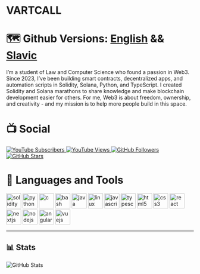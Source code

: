 <h1 >VARTCALL</h1>

# 🗺️ Github Versions: [English](https://github.com/vartcall/vartcall/tree/main/docs/english) && [Slavic](https://github.com/vartcall/vartcall/tree/main/docs/slavic)


I’m a student of Law and Computer Science who found a passion in Web3. Since 2023, I’ve been building smart contracts, decentralized apps, and automation scripts in Solidity, Solana, Python, and TypeScript. I created Solidity and Solana marathons to share knowledge and make blockchain development easier for others. For me, Web3 is about freedom, ownership, and creativity - and my mission is to help more people build in this space.

# 📺 Social 

<p>
  <!-- YouTube subscribers -->
  <a href="https://www.youtube.com/@vartcall" target="_blank">
    <img src="https://img.shields.io/youtube/channel/subscribers/UCMSn6kazqiivzv8QUZl7MNA?style=for-the-badge&logo=youtube&label=SUBSCRIBE&color=FF0000&logoColor=white" alt="YouTube Subscribers"/>
  </a>
  <!-- YouTube views -->
  <a href="https://www.youtube.com/@vartcall" target="_blank">
    <img src="https://img.shields.io/youtube/channel/views/UCMSn6kazqiivzv8QUZl7MNA?style=for-the-badge&logo=youtube&label=VIEWS&color=FFD700&logoColor=white" alt="YouTube Views"/>
  </a>
  <!-- GitHub followers -->
  <a href="https://github.com/vartcall" target="_blank">
    <img src="https://img.shields.io/github/followers/vartcall?style=for-the-badge&logo=github&label=FOLLOW&color=1DA1F2&logoColor=white" alt="GitHub Followers"/>
  </a>
  <!-- GitHub stars -->
  <a href="https://github.com/vartcall" target="_blank">
    <img src="https://img.shields.io/github/stars/vartcall?style=for-the-badge&logo=github&label=STARS&color=2ebc4f&logoColor=white" alt="GitHub Stars"/>
  </a>
</p>

# 📖 Languages and Tools

<p align="left">
  <img src="https://cdn.jsdelivr.net/gh/devicons/devicon/icons/solidity/solidity-original.svg" alt="solidity" width="40" height="40"/>
  <img src="https://cdn.jsdelivr.net/gh/devicons/devicon/icons/python/python-original.svg" alt="python" width="40" height="40"/>
  <img src="https://cdn.jsdelivr.net/gh/devicons/devicon/icons/c/c-original.svg" alt="c" width="40" height="40"/>
  <img src="https://cdn.jsdelivr.net/gh/devicons/devicon/icons/bash/bash-original.svg" alt="bash" width="40" height="40"/>
  <img src="https://cdn.jsdelivr.net/gh/devicons/devicon/icons/java/java-original.svg" alt="java" width="40" height="40"/>
  <img src="https://cdn.jsdelivr.net/gh/devicons/devicon/icons/linux/linux-original.svg" alt="linux" width="40" height="40"/>
  <img src="https://cdn.jsdelivr.net/gh/devicons/devicon/icons/javascript/javascript-original.svg" alt="javascript" width="40" height="40"/>
  <img src="https://cdn.jsdelivr.net/gh/devicons/devicon/icons/typescript/typescript-original.svg" alt="typescript" width="40" height="40"/>
  <img src="https://cdn.jsdelivr.net/gh/devicons/devicon/icons/html5/html5-original.svg" alt="html5" width="40" height="40"/>
  <img src="https://cdn.jsdelivr.net/gh/devicons/devicon/icons/css3/css3-original.svg" alt="css3" width="40" height="40"/>
  <img src="https://cdn.jsdelivr.net/gh/devicons/devicon/icons/react/react-original.svg" alt="react" width="40" height="40"/>
  <img src="https://cdn.jsdelivr.net/gh/devicons/devicon/icons/nextjs/nextjs-original.svg" alt="nextjs" width="40" height="40"/>
  <img src="https://cdn.jsdelivr.net/gh/devicons/devicon/icons/nodejs/nodejs-original.svg" alt="nodejs" width="40" height="40"/>
  <img src="https://cdn.jsdelivr.net/gh/devicons/devicon/icons/angularjs/angularjs-original.svg" alt="angular" width="40" height="40"/>
  <img src="https://cdn.jsdelivr.net/gh/devicons/devicon/icons/vuejs/vuejs-original.svg" alt="vuejs" width="40" height="40"/>
</p>

---

## 📊 Stats

![GitHub Stats](https://github-readme-stats.vercel.app/api?username=vartcall&show_icons=true&theme=radical)
